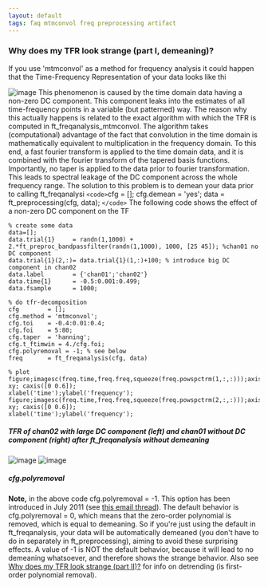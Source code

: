 ```yaml
---
layout: default
tags: faq mtmconvol freq preprocessing artifact
---
```


### Why does my TFR look strange (part I, demeaning)?

If you use 'mtmconvol' as a method for frequency analysis it could happen that the Time-Frequency Representation of your data looks like thi

![image](/media/faq/strangetfr1.png@400)
This phenomenon is caused by the time domain data having a non-zero DC component. This component leaks into the estimates of all time-frequency points in a variable (but patterned) way. The reason why this actually happens is related to the exact algorithm with which the TFR is computed in ft_freqanalysis_mtmconvol. The algorithm takes (computational) advantage of the fact that convolution in the time domain is mathematically equivalent to multiplication in the frequency domain. To this end, a fast fourier transform is applied to the time domain data, and it is combined with the fourier transform of the tapered basis functions. Importantly, no taper is applied to the data prior to fourier transformation. This leads to spectral leakage of the DC component across the whole frequency range.
The solution to this problem is to demean your data prior to calling ft_freqanalysi
`<code>`cfg = [];
cfg.demean = 'yes';
data = ft_preprocessing(cfg, data);
`</code>`
The following code shows the effect of a non-zero DC component on the TF

	
	% create some data
	data=[];
	data.trial{1}     = randn(1,1000) + 2.*ft_preproc_bandpassfilter(randn(1,1000), 1000, [25 45]); %chan01 no DC component
	data.trial{1}(2,:)= data.trial{1}(1,:)+100; % introduce big DC component in chan02
	data.label        = {'chan01';'chan02'}
	data.time{1}      = -0.5:0.001:0.499;
	data.fsample      = 1000;
	
	% do tfr-decomposition
	cfg        = [];
	cfg.method = 'mtmconvol';
	cfg.toi    = -0.4:0.01:0.4;
	cfg.foi    = 5:80;
	cfg.taper  = 'hanning';
	cfg.t_ftimwin = 4./cfg.foi;
	cfg.polyremoval = -1; % see below
	freq       = ft_freqanalysis(cfg, data)
	
	% plot
	figure;imagesc(freq.time,freq.freq,squeeze(freq.powspctrm(1,:,:)));axis xy; caxis([0 0.6]);
	xlabel('time');ylabel('frequency');
	figure;imagesc(freq.time,freq.freq,squeeze(freq.powspctrm(2,:,:)));axis xy; caxis([0 0.6]);
	xlabel('time');ylabel('frequency');

##### TFR of chan02 with large DC component (left) and chan01 without DC component (right) after ft_freqanalysis without demeaning

![image](/media/faq/strangetfr1.png@400) ![image](/media/faq/strangetfr2.png@400) 

##### cfg.polyremoval

**Note,** in the above code cfg.polyremoval = -1. This option has been introduced in July 2011 (see [this email thread](http://mailman.science.ru.nl/pipermail/fieldtrip/2012-January/004666.html)). The default behavior is cfg.polyremoval = 0, which means that the zero-order polynomial is removed, which is equal to demeaning. So if you're just using the default in ft_freqanalysis, your data will be automatically demeaned (you don't have to do in separately in ft_preprocessing), aiming to avoid these surprising effects. A value of -1 is NOT the default behavior, because it will lead to no demeaning whatsoever, and therefore shows the strange behavior. Also see [Why does my TFR look strange (part II)?](/faq/why_does_my_tfr_look_strange_part_ii) for info on detrending (is first-order polynomial removal).
